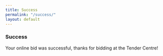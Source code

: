 ```yaml
---
title: Success
permalink: "/success/"
layout: default
---
```


### Success
Your online bid was successful, thanks for bidding at the Tender Centre!